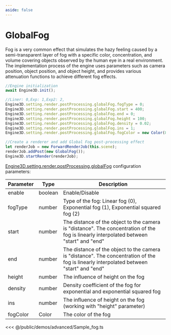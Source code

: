 ```yaml
---
aside: false
---
```

# GlobalFog
Fog is a very common effect that simulates the hazy feeling caused by a semi-transparent layer of fog with a specific color, concentration, and volume covering objects observed by the human eye in a real environment. The implementation process of the engine uses parameters such as camera position, object position, and object height, and provides various attenuation functions to achieve different fog effects.
```ts
//Engine initialization
await Engine3D.init();

//Liner: 0,Exp: 1,Exp2: 2,
Engine3D.setting.render.postProcessing.globalFog.fogType = 0;
Engine3D.setting.render.postProcessing.globalFog.start = 400;
Engine3D.setting.render.postProcessing.globalFog.end = 0;
Engine3D.setting.render.postProcessing.globalFog.height = 100;
Engine3D.setting.render.postProcessing.globalFog.density = 0.02;
Engine3D.setting.render.postProcessing.globalFog.ins = 1;
Engine3D.setting.render.postProcessing.globalFog.fogColor = new Color(84,90,239,255);

//Create a renderer and add Global Fog post-processing effect
let renderJob = new ForwardRenderJob(this.scene);
renderJob.addPost(new GlobalFog());
Engine3D.startRender(renderJob);
```

[Engine3D.setting.render.postProcessing.globalFog](../../api/types/GlobalFogSetting.md) configuration parameters:

| Parameter | Type | Description |
| --- | --- | --- |
| enable | boolean | Enable/Disable|
| fogType | number | Type of the fog: Linear fog (0), Exponential fog (1), Exponential squared fog (2)|
| start | number |  The distance of the object to the camera is "distance". The concentration of the fog is linearly interpolated between "start" and "end" |
| end | number |  The distance of the object to the camera is "distance". The concentration of the fog is linearly interpolated between "start" and "end" |
| height | number |  The influence of height on the fog|
| density | number | Density coefficient of the fog for exponential and exponential squared fog |
| ins | number |The influence of height on the fog (working with "height" parameter) |
| fogColor | Color | The color of the fog |

<Demo src="/demos/advanced/Sample_fog.ts"></Demo>

<<< @/public/demos/advanced/Sample_fog.ts